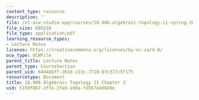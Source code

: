 ```yaml
---
content_type: resource
description: ''
file: /ol-ocw-studio-app/courses/18-906-algebraic-topology-ii-spring-2020/5159f8b72f7e2fa9180afd567e4d049e_MIT18_906S20_ch3.pdf
file_size: 605216
file_type: application/pdf
learning_resource_types:
- Lecture Notes
license: https://creativecommons.org/licenses/by-nc-sa/4.0/
ocw_type: OCWFile
parent_title: Lecture Notes
parent_type: CourseSection
parent_uid: 64448bff-263d-c13c-7710-87c317c5f175
resourcetype: Document
title: 18.906 Algebraic Topology II Chapter 3
uid: 5159f8b7-2f7e-2fa9-180a-fd567e4d049e
---
```

